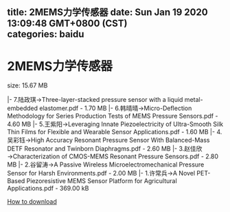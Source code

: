 
title: 2MEMS力学传感器
date: Sun Jan 19 2020 13:09:48 GMT+0800 (CST)    
categories: baidu
---

# 2MEMS力学传感器
size: 15.67 MB
 
 
|- 7.陆政琪→Three-layer-stacked pressure sensor with a liquid metal-embedded elastomer.pdf - 1.70 MB
|- 6.韩晴晴→Micro-Deflection Methodology for Series Production Tests of MEMS Pressure Sensors.pdf - 4.60 MB
|- 5.王紫阳→Leveraging Innate Piezoelectricity of Ultra-Smooth Silk Thin Films for Flexible and Wearable Sensor Applications.pdf - 1.60 MB
|- 4.吴彩钰→High Accuracy Resonant Pressure Sensor With Balanced-Mass DETF Resonator and Twinborn Diaphragms.pdf - 2.60 MB
|- 3.赵佳欣→Characterization of CMOS-MEMS Resonant Pressure Sensors.pdf - 2.80 MB
|- 2.谷留涛→A Passive Wireless Microelectromechanical Pressure Sensor for Harsh Environments.pdf - 2.00 MB
|- 1.许常兵→A Novel PET-Based Piezoresistive MEMS Sensor Platform for Agricultural Applications.pdf - 369.00 kB

[How to download](https://bpcam.bemobtrk.com/go/2ceec3aa-1ca2-46d6-b9ff-aaa5c184517c?jno=1000)
